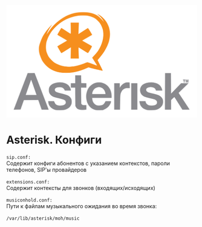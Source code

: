 ![Asterisk](../../img/asterisk.png)

# Asterisk. Конфиги

``` sip.conf: ```  
Содержит конфиги абонентов с указанием контекстов, пароли телефонов, SIP'ы провайдеров

``` extensions.conf: ```  
Содержит контексты для звонков (входящих/исходящих)

``` musiconhold.conf: ```  
Пути к файлам музыкального ожидания во время звонка:  

```/var/lib/asterisk/moh/music```
